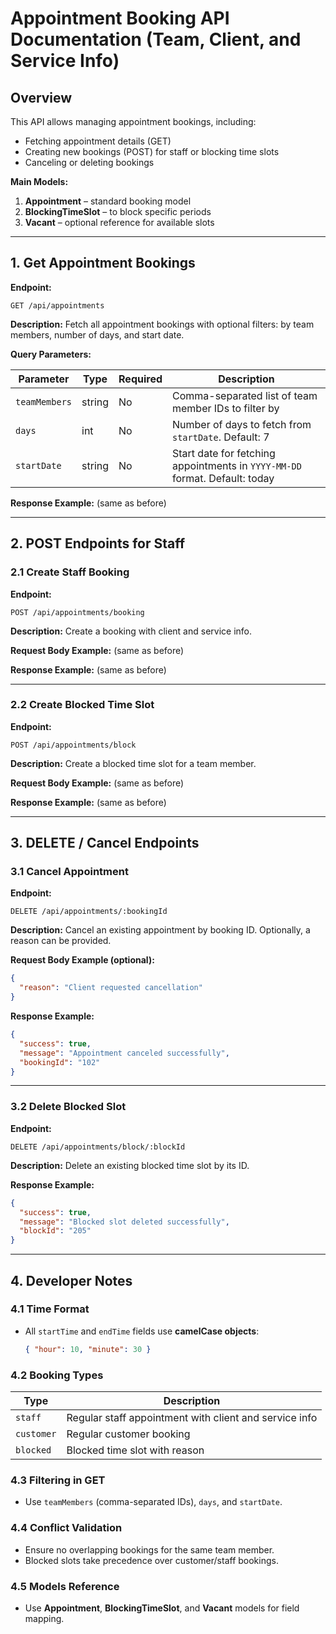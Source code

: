 # **Appointment Booking API Documentation (Team, Client, and Service Info)**

## **Overview**

This API allows managing appointment bookings, including:

* Fetching appointment details (GET)
* Creating new bookings (POST) for staff or blocking time slots
* Canceling or deleting bookings

**Main Models:**

1. **Appointment** – standard booking model
2. **BlockingTimeSlot** – to block specific periods
3. **Vacant** – optional reference for available slots

---

## **1. Get Appointment Bookings**

**Endpoint:**

```
GET /api/appointments
```

**Description:**
Fetch all appointment bookings with optional filters: by team members, number of days, and start date.

**Query Parameters:**

| Parameter     | Type   | Required | Description                                                                 |
| ------------- | ------ | -------- | --------------------------------------------------------------------------- |
| `teamMembers` | string | No       | Comma-separated list of team member IDs to filter by                        |
| `days`        | int    | No       | Number of days to fetch from `startDate`. Default: 7                        |
| `startDate`   | string | No       | Start date for fetching appointments in `YYYY-MM-DD` format. Default: today |

**Response Example:** (same as before)

---

## **2. POST Endpoints for Staff**

### **2.1 Create Staff Booking**

**Endpoint:**

```
POST /api/appointments/booking
```

**Description:**
Create a booking with client and service info.

**Request Body Example:** (same as before)

**Response Example:** (same as before)

---

### **2.2 Create Blocked Time Slot**

**Endpoint:**

```
POST /api/appointments/block
```

**Description:**
Create a blocked time slot for a team member.

**Request Body Example:** (same as before)

**Response Example:** (same as before)

---

## **3. DELETE / Cancel Endpoints**

### **3.1 Cancel Appointment**

**Endpoint:**

```
DELETE /api/appointments/:bookingId
```

**Description:**
Cancel an existing appointment by booking ID. Optionally, a reason can be provided.

**Request Body Example (optional):**

```json
{
  "reason": "Client requested cancellation"
}
```

**Response Example:**

```json
{
  "success": true,
  "message": "Appointment canceled successfully",
  "bookingId": "102"
}
```

---

### **3.2 Delete Blocked Slot**

**Endpoint:**

```
DELETE /api/appointments/block/:blockId
```

**Description:**
Delete an existing blocked time slot by its ID.

**Response Example:**

```json
{
  "success": true,
  "message": "Blocked slot deleted successfully",
  "blockId": "205"
}
```

---

## **4. Developer Notes**

### **4.1 Time Format**

* All `startTime` and `endTime` fields use **camelCase objects**:

  ```json
  { "hour": 10, "minute": 30 }
  ```

### **4.2 Booking Types**

| Type       | Description                                            |
| ---------- | ------------------------------------------------------ |
| `staff`    | Regular staff appointment with client and service info |
| `customer` | Regular customer booking                               |
| `blocked`  | Blocked time slot with reason                          |

### **4.3 Filtering in GET**

* Use `teamMembers` (comma-separated IDs), `days`, and `startDate`.

### **4.4 Conflict Validation**

* Ensure no overlapping bookings for the same team member.
* Blocked slots take precedence over customer/staff bookings.

### **4.5 Models Reference**

* Use **Appointment**, **BlockingTimeSlot**, and **Vacant** models for field mapping.
